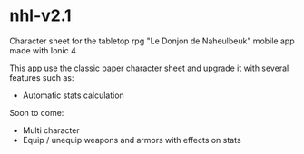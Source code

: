 # nhl-v2.1

Character sheet for the tabletop rpg "Le Donjon de Naheulbeuk" mobile app made with Ionic 4

This app use the classic paper character sheet and upgrade it with several features such as:

- Automatic stats calculation

Soon to come:

- Multi character
- Equip / unequip weapons and armors with effects on stats
